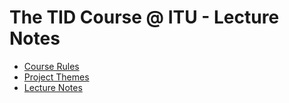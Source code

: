 # The TID Course @ ITU - Lecture Notes

- [Course Rules](profile/Course%20Rules.md)
- [Project Themes](profile/Project-Themes.md)
- [Lecture Notes](https://github.com/itu-tid/lecture-notes)

